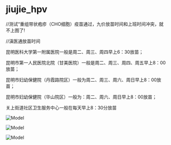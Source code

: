 # jiujie_hpv

//测试“重组带状疱疹（CHO细胞）疫苗通过，九价放苗时间和上班时间冲突，就不上图了!


//滇医通放苗时间

昆明医科大学第一附属医院一般是周二、周三、周四早上6：30放苗；

昆明市第一人民医院北院（甘美医院）一般是周二、周三、周四、周五早上8：00放苗；

昆明市妇幼保健院（丹霞路院区）一般为周二、周三、周六、周日早上8：00放苗；

昆明市妇幼保健院（华山院区）一般为：周二、周六、周日早上8：00放苗；

关上街道社区卫生服务中心一般在每天早上8：30分放苗



![Model]( https://github.com/lkboboy/jiujie_hpv/blob/master/out/artifacts/demo_jar/2.png)

![Model]( https://github.com/lkboboy/jiujie_hpv/blob/master/out/artifacts/demo_jar/1.png)

![Model]( https://github.com/lkboboy/jiujie_hpv/blob/master/out/artifacts/demo_jar/3.jpg)
